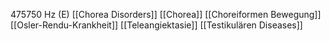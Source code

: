 475750 Hz (E)
[[Chorea Disorders]]
[[Chorea]]
[[Choreiformen Bewegung]]
[[Osler-Rendu-Krankheit]]
[[Teleangiektasie]]
[[Testikulären Diseases]]